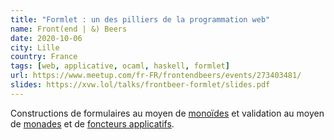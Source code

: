 ```yaml
---
title: "Formlet : un des pilliers de la programmation web"
name: Front(end | &) Beers
date: 2020-10-06
city: Lille
country: France
tags: [web, applicative, ocaml, haskell, formlet]
url: https://www.meetup.com/fr-FR/frontendbeers/events/273403481/
slides: https://xvw.lol/talks/frontbeer-formlet/slides.pdf
---
```


Constructions de formulaires au moyen de
[monoïdes](https://en.wikipedia.org/wiki/Monoid) et validation au
moyen de
[monades](https://homepages.inf.ed.ac.uk/wadler/papers/marktoberdorf/baastad.pdf)
et de [foncteurs
applicatifs](https://www.staff.city.ac.uk/~ross/papers/Applicative.pdf).

